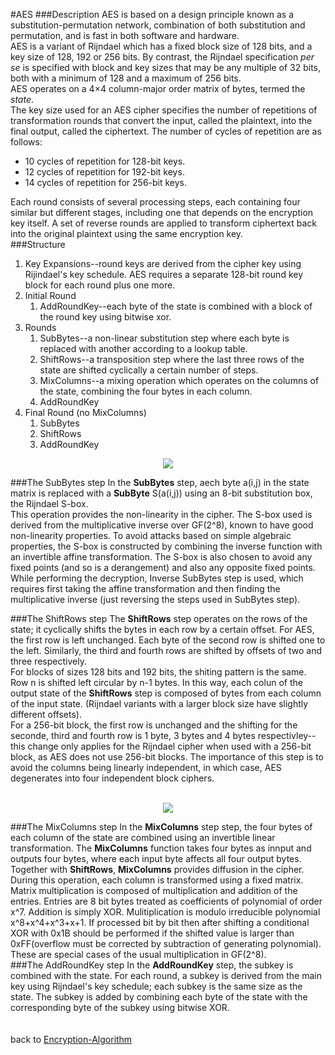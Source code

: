 #AES
###Description
AES is based on a design principle known as a substitution-permutation network, combination of both substitution and permutation, and is fast in both software and hardware.</br>
AES is a variant of Rijndael which has a fixed block size of 128 bits, and a key size of 128, 192 or 256 bits. By contrast, the Rijndael specification _per se_ is specified with block and key sizes that may be any multiple of 32 bits, both with a minimum of 128 and a maximum of 256 bits.</br>
AES operates on a 4×4 column-major order matrix of bytes, termed the _state_.</br>
The key size used for an AES cipher specifies the number of repetitions of transformation rounds that convert the input, called the plaintext, into the final output, called the ciphertext. The number of cycles of repetition are as follows:

* 10 cycles of repetition for 128-bit keys.
* 12 cycles of repetition for 192-bit keys.
* 14 cycles of repetition for 256-bit keys.

Each round consists of several processing steps, each containing four similar but different stages, including one that depends on the encryption key itself. A set of reverse rounds are applied to transform ciphertext back into the original plaintext using the same encryption key.</br>
###Structure
1. Key Expansions--round keys are derived from the cipher key using Rijindael's key schedule. AES requires a separate 128-bit round key block for each round plus one more.
2. Initial Round
	1. AddRoundKey--each byte of the state is combined with a block of the round key using bitwise xor.
3. Rounds
	1. SubBytes--a non-linear substitution step where each byte is replaced with another according to a lookup table.
	2. ShiftRows--a transposition step where the last three rows of the state are shifted cyclically a certain number of steps.
	3. MixColumns--a mixing operation which operates on the columns of the state, combining the four bytes in each column.
	4. AddRoundKey
4. Final Round (no MixColumns)
	1. SubBytes
	2. ShiftRows
	3. AddRoundKey

<div align="center"><img src="https://cloud.githubusercontent.com/assets/9131176/9522667/733b56e6-4d08-11e5-9f15-227f89e3d8d9.png"></br></div>

###The SubBytes step
In the **SubBytes** step, aech byte a(i,j) in the state matrix is replaced with a **SubByte** S(a(i,j)) using an 8-bit substitution box, the Rijndael S-box.</br>
This operation provides the non-linearity in the cipher. The S-box used is derived from the multiplicative inverse over GF(2^8), known to have good non-linearity properties. To avoid attacks based on simple algebraic properties, the S-box is constructed by combining the inverse function with an invertible affine transformation. The S-box is also chosen to avoid any fixed points (and so is a derangement) and also any opposite fixed points.</br>
While performing the decryption, Inverse SubBytes step is used, which requires first taking the affine transformation and then finding the multiplicative inverse (just reversing the steps used in SubBytes step).</br>

###The ShiftRows step
The **ShiftRows** step operates on the rows of the state; it cyclically shifts the bytes in each row by a certain offset. For AES, the first row is left unchanged. Each byte of the second row is shifted one to the left. Similarly, the third and fourth rows are shifted by offsets of two and three respectively.</br>
For blocks of sizes 128 bits and 192 bits, the shiting pattern is the same. Row n is shifted left circular by n-1 bytes. In this way, each colun of the output state of  the **ShiftRows** step is composed of bytes from each column of the input state. (Rijndael variants with a larger block size have slightly different offsets).</br>
For a 256-bit block, the first row is unchanged and the shifting for the seconde, third and fourth row is 1 byte, 3 bytes and 4 bytes respectivley--this change only applies for the Rijndael cipher when used with a 256-bit block, as AES does not use 256-bit blocks. The importance of this step is to avoid the columns being linearly independent, in which case, AES degenerates into four independent block ciphers.</br>
</br>
<div align="center"><img src="https://cloud.githubusercontent.com/assets/9131176/9522666/72f29a82-4d08-11e5-9819-4ce53501ee4e.png"></br></div>

###The MixColumns step
In the **MixColumns** step step, the four bytes of each column of the state are combined using an invertible linear transformation. The **MixColumns** function takes four bytes as innput and outputs four bytes, where each input byte affects all four output bytes. Together with **ShiftRows**, **MixColumns** provides diffusion in the cipher.</br>
During this operation, each column is transformed using a fixed matrix.</br>
Matrix multiplication is composed of multiplication and addition of the entries. Entries are 8 bit bytes treated as coefficients of polynomial of order x^7. Addition is simply XOR. Mulitiplication is modulo irreducible polynomial x^8+x^4+x^3+x+1. If processed bit by bit then after shifting a conditional XOR with 0x1B should be performed if the shifted value is larger than 0xFF(overflow must be corrected by subtraction of generating polynomial). These are special cases of the usual multiplication in GF(2^8).</br>
###The AddRoundKey step
In the **AddRoundKey** step, the subkey is combined with the state. For each round, a subkey is derived from the main key using Rijndael's key schedule; each subkey is the same size as the state. The subkey is added by combining each byte of the state with the corresponding byte of the subkey using bitwise XOR.</br>
</br>
</br>
back to [Encryption-Algorithm](https://github.com/wuzhiyi/Encryption-Algorithm)</br>
